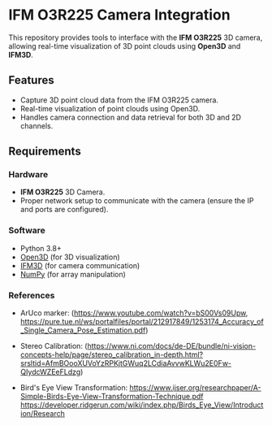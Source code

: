 # IFM O3R225 Camera Integration

This repository provides tools to interface with the **IFM O3R225** 3D camera, allowing real-time visualization of 3D point clouds using **Open3D** and **IFM3D**.

## Features
- Capture 3D point cloud data from the IFM O3R225 camera.
- Real-time visualization of point clouds using Open3D.
- Handles camera connection and data retrieval for both 3D and 2D channels.

## Requirements

### Hardware
- **IFM O3R225** 3D Camera.
- Proper network setup to communicate with the camera (ensure the IP and ports are configured).

### Software
- Python 3.8+
- [Open3D](http://www.open3d.org/) (for 3D visualization)
- [IFM3D](https://github.com/ifm/ifm3d) (for camera communication)
- [NumPy](https://numpy.org/) (for array manipulation)

### References
- ArUco marker: (https://www.youtube.com/watch?v=bS00Vs09Upw, https://pure.tue.nl/ws/portalfiles/portal/212917849/1253174_Accuracy_of_Single_Camera_Pose_Estimation.pdf)

- Stereo Calibration: (https://www.ni.com/docs/de-DE/bundle/ni-vision-concepts-help/page/stereo_calibration_in-depth.html?srsltid=AfmBOooXUVoYzRPKjtGWuq2LCdiaAvvwKLWu2E0Fw-QIydcWZEeFLdzg)

- Bird's Eye View Transformation: https://www.ijser.org/researchpaper/A-Simple-Birds-Eye-View-Transformation-Technique.pdf
                                  https://developer.ridgerun.com/wiki/index.php/Birds_Eye_View/Introduction/Research
